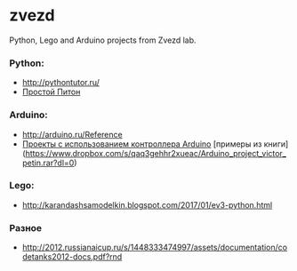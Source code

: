 # zvezd
Python, Lego and Arduino projects from Zvezd lab.

### Python:
* http://pythontutor.ru/
* [Простой Питон](https://www.dropbox.com/s/4r8hnwvc39tnlwm/ProPyt.pdf?dl=0)

### Arduino:
* http://arduino.ru/Reference
* [Проекты с использованием контроллера Arduino](https://www.dropbox.com/s/2pyv96sits184h5/%D0%9F%D1%80%D0%BE%D0%B5%D0%BA%D1%82%D1%8B%20%D1%81%20%D0%B8%D1%81%D0%BF%D0%BE%D0%BB%D1%8C%D0%B7%D0%BE%D0%B2%D0%B0%D0%BD%D0%B8%D0%B5%D0%BC%20%D0%BA%D0%BE%D0%BD%D1%82%D1%80%D0%BE%D0%BB%D0%BB%D0%B5%D1%80%D0%B0%20Arduino.pdf?dl=0) [примеры из книги] (https://www.dropbox.com/s/qaq3gehhr2xueac/Arduino_project_victor_petin.rar?dl=0)

### Lego:
* http://karandashsamodelkin.blogspot.com/2017/01/ev3-python.html

### Разное
* http://2012.russianaicup.ru/s/1448333474997/assets/documentation/codetanks2012-docs.pdf?rnd
